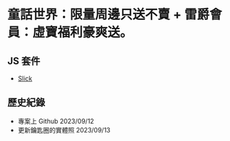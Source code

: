 # 童話世界：限量周邊只送不賣 + 雷爵會員：虛寶福利豪爽送。


## JS 套件

- [Slick](https://kenwheeler.github.io/slick/)

## 歷史紀錄

- 專案上 Github 2023/09/12
- 更新鑰匙圈的實體照 2023/09/13
